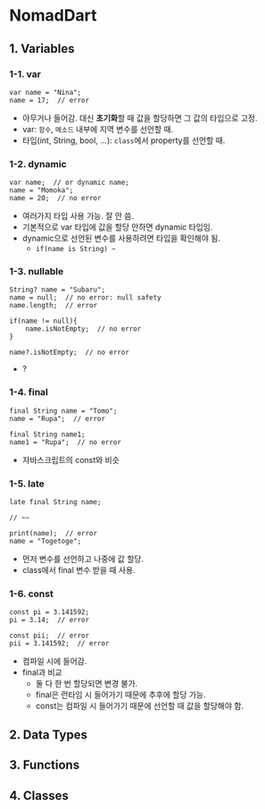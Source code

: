 # NomadDart

## 1. Variables
### 1-1. var
```
var name = "Nina";
name = 17;  // error
```
- 아무거나 들어감. 대신 **초기화**할 때 값을 할당하면 그 값의 타입으로 고정.
- var: `함수`, `메소드` 내부에 지역 변수를 선언할 때.
- 타입(int, String, bool, ...): `class`에서 property를 선언할 때.

### 1-2. dynamic
```
var name;  // or dynamic name;
name = "Momoka";
name = 20;  // no error
```
- 여러가지 타입 사용 가능. 잘 안 씀.
- 기본적으로 var 타입에 값을 할당 안하면 dynamic 타입임.
- dynamic으로 선언된 변수를 사용하려면 타입을 확인해야 됨.
    - `if(name is String) ~`

### 1-3. nullable
```
String? name = "Subaru";
name = null;  // no error: null safety
name.length;  // error

if(name != null){
    name.isNotEmpty;  // no error
}

name?.isNotEmpty;  // no error
```
- ?

### 1-4. final
```
final String name = "Tomo";
name = "Rupa";  // error

final String name1;
name1 = "Rupa";  // no error
```
- 자바스크립트의 const와 비슷

### 1-5. late
```
late final String name;

// ~~

print(name);  // error
name = "Togetoge";

```
- 먼저 변수를 선언하고 나중에 값 할당.
- class에서 final 변수 받을 때 사용.

### 1-6. const
```
const pi = 3.141592;
pi = 3.14;  // error

const pii;  // error
pii = 3.141592;  // error
```
- 컴파일 시에 들어감.
- final과 비교
    - 둘 다 한 번 할당되면 변경 불가.
    - final은 런타임 시 들어가기 때문에 추후에 할당 가능.
    - const는 컴파일 시 들어가기 때문에 선언할 때 값을 할당해야 함.

## 2. Data Types

## 3. Functions

## 4. Classes